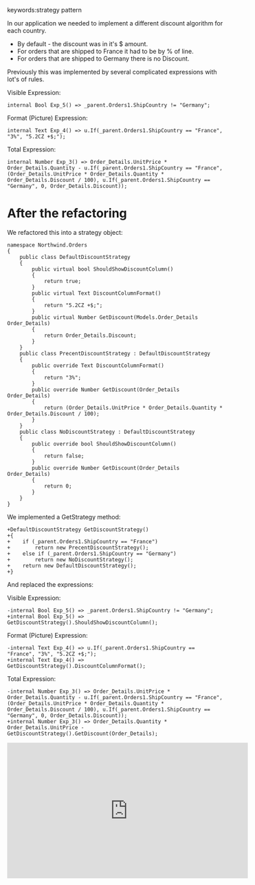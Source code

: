 ﻿keywords:strategy pattern

In our application we needed to implement a different discount algorithm for each country.
* By default - the discount was in it's $ amount.
* For orders that are shipped to France it had to be by % of line.
* For orders that are shipped to Germany there is no Discount.

Previously this was implemented by several complicated expressions with lot's of rules.

Visible Expression:
```csdiff
internal Bool Exp_5() => _parent.Orders1.ShipCountry != "Germany";
```

Format (Picture) Expression:
```csdiff
internal Text Exp_4() => u.If(_parent.Orders1.ShipCountry == "France", "3%", "5.2CZ +$;");
```

Total Expression:
```csdiff
internal Number Exp_3() => Order_Details.UnitPrice * Order_Details.Quantity - u.If(_parent.Orders1.ShipCountry == "France", (Order_Details.UnitPrice * Order_Details.Quantity * Order_Details.Discount / 100), u.If(_parent.Orders1.ShipCountry == "Germany", 0, Order_Details.Discount));
```


# After the refactoring
We refactored this into a strategy object:
```csdiff
namespace Northwind.Orders
{
    public class DefaultDiscountStrategy
    {
        public virtual bool ShouldShowDiscountColumn()
        {
            return true;
        }
        public virtual Text DiscountColumnFormat()
        {
            return "5.2CZ +$;";
        }
        public virtual Number GetDiscount(Models.Order_Details Order_Details)
        {
            return Order_Details.Discount;
        }
    }
    public class PrecentDiscountStrategy : DefaultDiscountStrategy
    {
        public override Text DiscountColumnFormat()
        {
            return "3%";
        }
        public override Number GetDiscount(Order_Details Order_Details)
        {
            return (Order_Details.UnitPrice * Order_Details.Quantity * Order_Details.Discount / 100);
        }
    }
    public class NoDiscountStrategy : DefaultDiscountStrategy
    {
        public override bool ShouldShowDiscountColumn()
        {
            return false;
        }
        public override Number GetDiscount(Order_Details Order_Details)
        {
            return 0;
        }
    }
}
```

We implemented a GetStrategy method:
```csdiff
+DefaultDiscountStrategy GetDiscountStrategy()
+{
+    if (_parent.Orders1.ShipCountry == "France")
+        return new PrecentDiscountStrategy();
+    else if (_parent.Orders1.ShipCountry == "Germany")
+        return new NoDiscountStrategy();
+    return new DefaultDiscountStrategy();
+}
```

And replaced the expressions:

Visible Expression:
```csdiff
-internal Bool Exp_5() => _parent.Orders1.ShipCountry != "Germany";
+internal Bool Exp_5() => GetDiscountStrategy().ShouldShowDiscountColumn();
```

Format (Picture) Expression:
```csdiff
-internal Text Exp_4() => u.If(_parent.Orders1.ShipCountry == "France", "3%", "5.2CZ +$;");
+internal Text Exp_4() => GetDiscountStrategy().DiscountColumnFormat();

```

Total Expression:
```csdiff
-internal Number Exp_3() => Order_Details.UnitPrice * Order_Details.Quantity - u.If(_parent.Orders1.ShipCountry == "France", (Order_Details.UnitPrice * Order_Details.Quantity * Order_Details.Discount / 100), u.If(_parent.Orders1.ShipCountry == "Germany", 0, Order_Details.Discount));
+internal Number Exp_3() => Order_Details.Quantity * Order_Details.UnitPrice - GetDiscountStrategy().GetDiscount(Order_Details);
```




<iframe width="560" height="315" src="https://www.youtube.com/embed/UoGsJ19yUcw" frameborder="0" allowfullscreen></iframe>